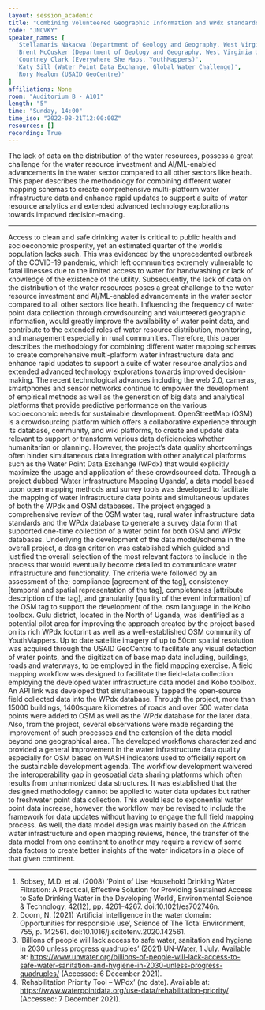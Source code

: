 ```yaml
---
layout: session_academic
title: "Combining Volunteered Geographic Information and WPdx standards to Improve Mapping of Rural Water Infrastructure in Uganda."
code: "JNCVKY"
speaker_names: [
  'Stellamaris Nakacwa (Department of Geology and Geography, West Virginia University)',
  'Brent McCusker (Department of Geology and Geography, West Virginia University)',
  'Courtney Clark (Everywhere She Maps, YouthMappers)',
  'Katy Sill (Water Point Data Exchange, Global Water Challenge)',
  'Rory Nealon (USAID GeoCentre)'
]
affiliations: None
room: "Auditorium B - A101"
length: "5"
time: "Sunday, 14:00"
time_iso: "2022-08-21T12:00:00Z"
resources: []
recording: True
---
```


The lack of data on the distribution of the water resources, possess a great challenge for the water resource investment and AI/ML-enabled advancements in the water sector compared to all other sectors like heath. This paper describes the methodology for combining different water mapping schemas to create comprehensive multi-platform water infrastructure data and enhance rapid updates to support a suite of water resource analytics and extended advanced technology explorations towards improved decision-making.

<hr>

Access to clean and safe drinking water is critical to public health and socioeconomic prosperity, yet an estimated quarter of the world’s population lacks such. This was evidenced by the unprecedented outbreak of the COVID-19 pandemic, which left communities extremely vulnerable to fatal illnesses due to the limited access to water for handwashing or lack of knowledge of the existence of the utility. Subsequently, the lack of data on the distribution of the water resources poses a great challenge to the water resource investment and AI/ML-enabled advancements in the water sector compared to all other sectors like heath. Influencing the frequency of water point data collection through crowdsourcing and volunteered geographic information, would greatly improve the availability of water point data, and contribute to the extended roles of water resource distribution, monitoring, and management especially in rural communities.  Therefore, this paper describes the methodology for combining different water mapping schemas to create comprehensive multi-platform water infrastructure data and enhance rapid updates to support a suite of water resource analytics and extended advanced technology explorations towards improved decision-making. 
The recent technological advances including the web 2.0, cameras, smartphones and sensor networks continue to empower the development of empirical methods as well as the generation of big data and analytical platforms that provide predictive performance on the various socioeconomic needs for sustainable development. OpenStreetMap (OSM) is a crowdsourcing platform which offers a collaborative experience through its database, community, and wiki platforms, to create and update data relevant to support or transform various data deficiencies whether humanitarian or planning. However, the project’s data quality shortcomings often hinder simultaneous data integration with other analytical platforms such as the Water Point Data Exchange (WPdx) that would explicitly maximize the usage and application of these crowdsourced data. Through a project dubbed ‘Water Infrastructure Mapping Uganda’, a data model based upon open mapping methods and survey tools was developed to facilitate the mapping of water infrastructure data points and simultaneous updates of both the WPdx and OSM databases. 
The project engaged a comprehensive review of the OSM water tag, rural water infrastructure data standards and the WPdx database to generate a survey data form that supported one-time collection of a water point for both OSM and WPdx databases. Underlying the development of the data model/schema in the overall project, a design criterion was established which guided and justified the overall selection of the most relevant factors to include in the process that would eventually become detailed to communicate water infrastructure and functionality. The criteria were followed by an assessment of the; compliance [agreement of the tag], consistency [temporal and spatial representation of the tag], completeness [attribute description of the tag], and granularity [quality of the event information] of the OSM tag to support the development of the. osm language in the Kobo toolbox.
Gulu district, located in the North of Uganda, was identified as a potential pilot area for improving the approach created by the project based on its rich WPdx footprint as well as a well-established OSM community of YouthMappers. Up to date satellite imagery of up to 50cm spatial resolution was acquired through the USAID GeoCentre to facilitate any visual detection of water points, and the digitization of base map data including, buildings, roads and waterways, to be employed in the field mapping exercise. A field mapping workflow was designed to facilitate the field-data collection employing the developed water infrastructure data model and Kobo toolbox. An API link was developed that simultaneously tapped the open-source field collected data into the WPdx database. 
Through the project, more than 15000 buildings, 1400square kilometres of roads and over 500 water data points were added to OSM as well as the WPdx database for the later data. Also, from the project, several observations were made regarding the improvement of such processes and the extension of the data model beyond one geographical area. The developed workflows characterized and provided a general improvement in the water infrastructure data quality especially for OSM   based on WASH indicators used to officially report on the sustainable development agenda. The workflow development waivered the interoperability gap in geospatial data sharing platforms which often results from unharmonized data structures. It was established that the designed methodology cannot be applied to water data updates but rather to freshwater point data collection. This would lead to exponential water point data increase, however, the workflow may be revised to include the framework for data updates without having to engage the full field mapping process. As well, the data model design was mainly based on the African water infrastructure and open mapping reviews, hence, the transfer of the data model from one continent to another may require a review of some data factors to create better insights of the water indicators in a place of that given continent.

<hr>

1. Sobsey, M.D. et al. (2008) ‘Point of Use Household Drinking Water Filtration: A Practical, Effective Solution for Providing Sustained Access to Safe Drinking Water in the Developing World’, Environmental Science &amp; Technology, 42(12), pp. 4261–4267. doi:10.1021/es702746n.
2. Doorn, N. (2021) ‘Artificial intelligence in the water domain: Opportunities for responsible use’, Science of The Total Environment, 755, p. 142561. doi:10.1016/j.scitotenv.2020.142561.
3. ‘Billions of people will lack access to safe water, sanitation and hygiene in 2030 unless progress quadruples’ (2021) UN-Water, 1 July. Available at: https://www.unwater.org/billions-of-people-will-lack-access-to-safe-water-sanitation-and-hygiene-in-2030-unless-progress-quadruples/  (Accessed: 6 December 2021).
4. ‘Rehabilitation Priority Tool – WPdx’ (no date). Available at: https://www.waterpointdata.org/use-data/rehabilitation-priority/ (Accessed: 7 December 2021).


